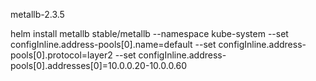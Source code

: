 metallb-2.3.5

helm install metallb stable/metallb --namespace kube-system
--set configInline.address-pools[0].name=default
--set configInline.address-pools[0].protocol=layer2
--set configInline.address-pools[0].addresses[0]=10.0.0.20-10.0.0.60